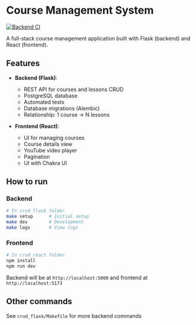 # Course Management System

[![Backend CI](https://github.com/luks-santos/crud-react-flask/actions/workflows/backend.yml/badge.svg)](https://github.com/luks-santos/crud-react-flask/actions/workflows/backend.yml)

A full-stack course management application built with Flask (backend) and React (frontend).

## Features

- **Backend (Flask)**:

  - REST API for courses and lessons CRUD
  - PostgreSQL database
  - Automated tests
  - Database migrations (Alembic)
  - Relationship: 1 course -> N lessons

- **Frontend (React)**:
  - UI for managing courses
  - Course details view
  - YouTube video player
  - Pagination
  - UI with Chakra UI

## How to run

### Backend

```bash
# In crud_flask folder
make setup      # Initial setup
make dev        # Development
make logs       # View logs
```

### Frontend

```bash
# In crud_react folder
npm install
npm run dev
```

Backend will be at `http://localhost:5000` and frontend at `http://localhost:5173`

## Other commands

See `crud_flask/Makefile` for more backend commands
